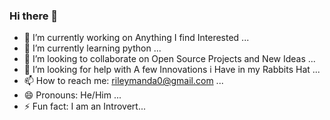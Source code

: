 ### Hi there 👋

- 🔭 I’m currently working on Anything I find Interested ...
- 🌱 I’m currently learning python ...
- 👯 I’m looking to collaborate on Open Source Projects and New Ideas ...
- 🤔 I’m looking for help with A few Innovations i Have in my Rabbits Hat ...
- 📫 How to reach me: rileymanda0@gmail.com ...
- 😄 Pronouns: He/Him ...
- ⚡ Fun fact: I am an Introvert...
<!--
